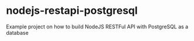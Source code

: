 # nodejs-restapi-postgresql
Example project on how to build NodeJS RESTFul API with PostgreSQL as a database
